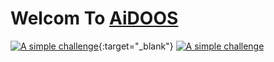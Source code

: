 # Welcom To [AiDOOS](www.aidoos.com)
[<img alt="A simple challenge" src="https://www.aidoos.com//media/images/AiDOOS-Challenge-Banner.jpeg" target="_blank"/>](https://www.aidoos.com){:target="_blank"}
[![A simple challenge](https://www.aidoos.com//media/images/AiDOOS-Challenge-Banner.jpeg)](https://www.aidoos.com)
